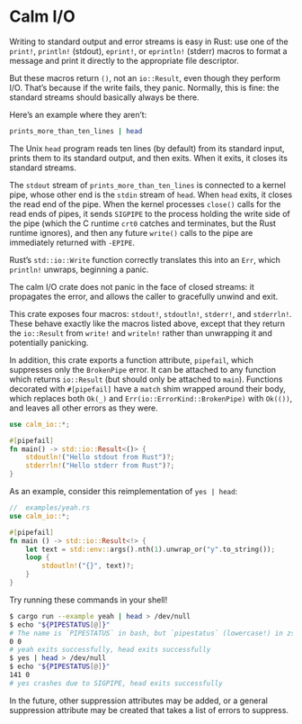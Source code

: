 # Calm I/O

Writing to standard output and error streams is easy in Rust: use one of the
`print!`, `println!` (stdout), `eprint!`, or `eprintln!` (stderr) macros to
format a message and print it directly to the appropriate file descriptor.

But these macros return `()`, not an `io::Result`, even though they perform I/O.
That’s because if the write fails, they panic. Normally, this is fine: the
standard streams should basically always be there.

Here’s an example where they aren’t:

```sh
prints_more_than_ten_lines | head
```

The Unix `head` program reads ten lines (by default) from its standard input,
prints them to its standard output, and then exits. When it exits, it closes its
standard streams.

The `stdout` stream of `prints_more_than_ten_lines` is connected to a kernel
pipe, whose other end is the `stdin` stream of `head`. When `head` exits, it
closes the read end of the pipe. When the kernel processes `close()` calls for
the read ends of pipes, it sends `SIGPIPE` to the process holding the write side
of the pipe (which the C runtime `crt0` catches and terminates, but the Rust
runtime ignores), and then any future `write()` calls to the pipe are
immediately returned with `-EPIPE`.

Rust’s `std::io::Write` function correctly translates this into an `Err`, which
`println!` unwraps, beginning a panic.

The calm I/O crate does not panic in the face of closed streams: it propagates
the error, and allows the caller to gracefully unwind and exit.

This crate exposes four macros: `stdout!`, `stdoutln!`, `stderr!`, and
`stderrln!`. These behave exactly like the macros listed above, except that they
return the `io::Result` from `write!` and `writeln!` rather than unwrapping it
and potentially panicking.

In addition, this crate exports a function attribute, `pipefail`, which
suppresses only the `BrokenPipe` error. It can be attached to any function which
returns `io::Result` (but should only be attached to `main`). Functions
decorated with `#[pipefail]` have a `match` shim wrapped around their body,
which replaces both `Ok(_)` and `Err(io::ErrorKind::BrokenPipe)` with `Ok(())`,
and leaves all other errors as they were.

```rust
use calm_io::*;

#[pipefail]
fn main() -> std::io::Result<()> {
    stdoutln!("Hello stdout from Rust")?;
    stderrln!("Hello stderr from Rust")?;
}
```

As an example, consider this reimplementation of `yes | head`:

```rust
//  examples/yeah.rs
use calm_io::*;

#[pipefail]
fn main () -> std::io::Result<!> {
    let text = std::env::args().nth(1).unwrap_or("y".to_string());
    loop {
        stdoutln!("{}", text)?;
    }
}
```

Try running these commands in your shell!

```sh
$ cargo run --example yeah | head > /dev/null
$ echo "${PIPESTATUS[@]}"
# The name is `PIPESTATUS` in bash, but `pipestatus` (lowercase!) in zsh
0 0
# yeah exits successfully, head exits successfully
$ yes | head > /dev/null
$ echo "${PIPESTATUS[@]}"
141 0
# yes crashes due to SIGPIPE, head exits successfully
```

In the future, other suppression attributes may be added, or a general
suppression attribute may be created that takes a list of errors to suppress.
